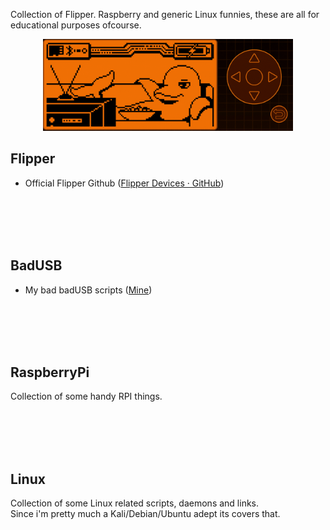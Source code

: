 Collection of Flipper. Raspberry and generic Linux funnies, these are all for educational purposes ofcourse.

<p align="center">
  <img src="assets/animate.gif" width="400" alt="accessibility text">
</p>

## Flipper

- Official Flipper Github ([Flipper Devices · GitHub](https://github.com/flipperdevices))

</br></br></br></br>

## BadUSB

- My bad badUSB scripts ([Mine](https://github.com/mexersus/flipperme/tree/main/badUSB))

</br></br></br></br>

## RaspberryPi

Collection of some handy RPI things.

</br></br></br></br>

## Linux

Collection of some Linux related scripts, daemons and links.  
Since i'm pretty much a Kali/Debian/Ubuntu adept its covers that.

